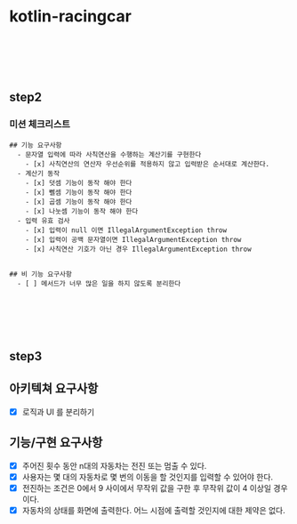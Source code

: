 # kotlin-racingcar

<br><br><br><br>

## step2

### 미션 체크리스트 
```
## 기능 요구사항
  - 문자열 입력에 따라 사칙연산을 수행하는 계산기를 구현한다
    - [x] 사칙연산의 연산자 우선순위를 적용하지 않고 입력받은 순서대로 계산한다.
  - 계산기 동작
    - [x] 덧셈 기능이 동작 해야 한다
    - [x] 뻴셈 기능이 동작 해야 한다
    - [x] 곱셈 기능이 동작 해야 한다
    - [x] 나눗셈 기능이 동작 해야 한다
  - 입력 유효 검사
    - [x] 입력이 null 이면 IllegalArgumentException throw
    - [x] 입력이 공백 문자열이면 IllegalArgumentException throw
    - [x] 사칙연산 기호가 아닌 경우 IllegalArgumentException throw


## 비 기능 요구사항
  - [ ] 메서드가 너무 많은 일을 하지 않도록 분리한다
```

<br><br><br><br>

## step3 

## 아키텍쳐 요구사항
- [x] 로직과 UI 를 분리하기

## 기능/구현 요구사항
- [x] 주어진 횟수 동안 n대의 자동차는 전진 또는 멈출 수 있다.
- [x] 사용자는 몇 대의 자동차로 몇 번의 이동을 할 것인지를 입력할 수 있어야 한다.
- [x] 전진하는 조건은 0에서 9 사이에서 무작위 값을 구한 후 무작위 값이 4 이상일 경우이다.
- [x] 자동차의 상태를 화면에 출력한다. 어느 시점에 출력할 것인지에 대한 제약은 없다.
